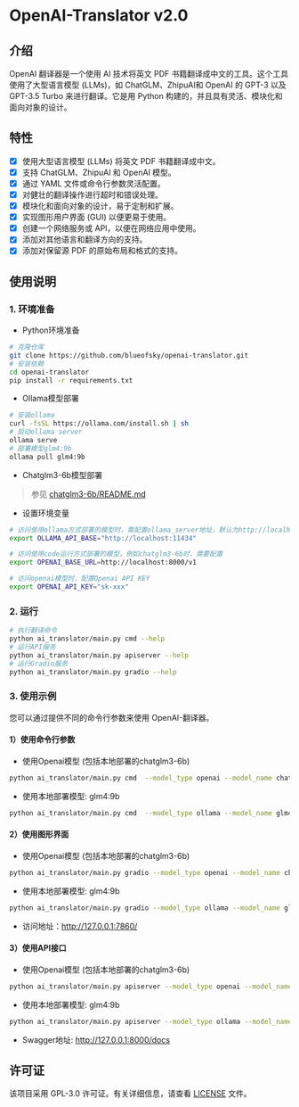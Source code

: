 # OpenAI-Translator v2.0

## 介绍

OpenAI 翻译器是一个使用 AI 技术将英文 PDF 书籍翻译成中文的工具。这个工具使用了大型语言模型 (LLMs)，如 ChatGLM、ZhipuAI和 OpenAI 的 GPT-3 以及 GPT-3.5 Turbo 来进行翻译。它是用 Python 构建的，并且具有灵活、模块化和面向对象的设计。

## 特性

- [X] 使用大型语言模型 (LLMs) 将英文 PDF 书籍翻译成中文。
- [X] 支持 ChatGLM、ZhipuAI 和 OpenAI 模型。
- [X] 通过 YAML 文件或命令行参数灵活配置。
- [X] 对健壮的翻译操作进行超时和错误处理。
- [X] 模块化和面向对象的设计，易于定制和扩展。
- [X] 实现图形用户界面 (GUI) 以便更易于使用。
- [X] 创建一个网络服务或 API，以便在网络应用中使用。
- [X] 添加对其他语言和翻译方向的支持。
- [X] 添加对保留源 PDF 的原始布局和格式的支持。

## 使用说明

### 1. 环境准备
* Python环境准备
```bash
# 克隆仓库
git clone https://github.com/blueofsky/openai-translator.git
# 安装依赖
cd openai-translator
pip install -r requirements.txt
```

* Ollama模型部署
```bash
# 安装ollama
curl -fsSL https://ollama.com/install.sh | sh
# 启动ollama server
ollama serve
# 部署模型glm4:9b
ollama pull glm4:9b
```

* Chatglm3-6b模型部署
> 参见 [chatglm3-6b/README.md](./chatglm3/README.md)

* 设置环境变量
```bash
# 访问使用ollama方式部署的模型时，需配置ollama_server地址，默认为http://localhost:11434
export OLLAMA_API_BASE="http://localhost:11434"

# 访问使用code运行方式部署的模型，例如chatglm3-6b时，需要配置
export OPENAI_BASE_URL=http://localhost:8000/v1

# 访问openai模型时，配置Openai API KEY
export OPENAI_API_KEY="sk-xxx"
```

### 2. 运行
```bash
# 执行翻译命令
python ai_translator/main.py cmd --help
# 运行API服务
python ai_translator/main.py apiserver --help
# 运行Gradio服务
python ai_translator/main.py gradio --help
```

### 3. 使用示例

您可以通过提供不同的命令行参数来使用 OpenAI-翻译器。

#### 1）使用命令行参数

- 使用Openai模型 (包括本地部署的chatglm3-6b)
```bash
python ai_translator/main.py cmd  --model_type openai --model_name chatglm3-6b
```

- 使用本地部署模型: glm4:9b
```bash
python ai_translator/main.py cmd  --model_type ollama --model_name glm4:9b
```

#### 2）使用图形界面

- 使用Openai模型 (包括本地部署的chatglm3-6b)
```bash
python ai_translator/main.py gradio --model_type openai --model_name chatglm3-6b
```

- 使用本地部署模型: glm4:9b
```bash
python ai_translator/main.py gradio --model_type ollama --model_name glm4:9b
```

- 访问地址：http://127.0.0.1:7860/

#### 3）使用API接口

- 使用Openai模型 (包括本地部署的chatglm3-6b)
```bash
python ai_translator/main.py apiserver --model_type openai --model_name chatglm3-6b
```

- 使用本地部署模型: glm4:9b
```bash
python ai_translator/main.py apiserver --model_type ollama --model_name glm4:9b
```

- Swagger地址: http://127.0.0.1:8000/docs

## 许可证

该项目采用 GPL-3.0 许可证。有关详细信息，请查看 [LICENSE](LICENSE) 文件。





